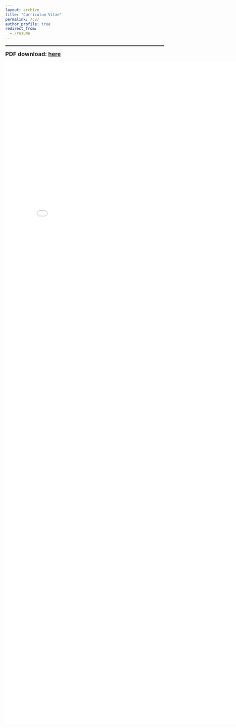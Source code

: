 ```yaml
---
layout: archive
title: "Curriculum Vitae"
permalink: /cv/
author_profile: true
redirect_from:
  - /resume
---
```


<!--{% include base_path %}-->

<hr style="height:4px; background-color: #696969;">

<font size="4"><b>PDF download: <a href="../files/Harris_CV_July_2025.pdf">here</a></b></font> 

<embed src="../files/Harris_CV_July_2025.pd" width="800px" height="2100px"/>
